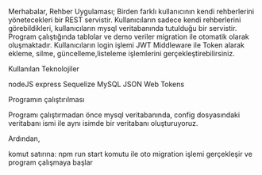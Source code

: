 Merhabalar,
Rehber Uygulaması;
Birden farklı kullanıcının kendi rehberlerini yönetecekleri bir REST servistir.
Kullanıcıların sadece kendi rehberlerini görebildikleri, kullanıcıların mysql veritabanında tutulduğu bir servistir.
Program çalıştığında tablolar ve demo veriler migration ile otomatik olarak oluşmaktadır.
Kullanıcıların login işlemi JWT Middleware ile Token alarak ekleme, silme, güncelleme,listeleme işlemlerini gerçekleştirebilirsiniz.


Kullanılan Teknolojiler

nodeJS
express
Sequelize
MySQL
JSON Web Tokens


Programın çalıştırılması

Programı çalıştırmadan önce mysql veritabanında, config dosyasındaki veritabanı ismi ile aynı isimde bir veritabanı oluşturuyoruz.

Ardından,

komut satırına: npm run start 
komutu ile oto migration işlemi gerçekleşir ve program çalışmaya başlar 
